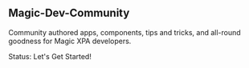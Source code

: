 ## Magic-Dev-Community


Community authored apps, components, tips and tricks, and all-round goodness for Magic XPA developers.

Status: Let's Get Started!

